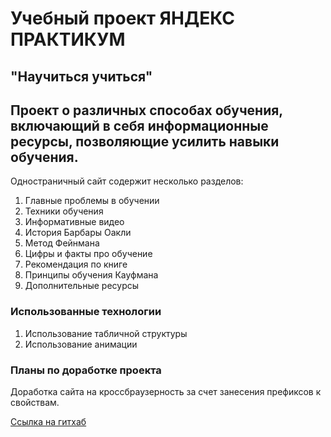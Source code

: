 # Учебный проект **ЯНДЕКС ПРАКТИКУМ** 
## "Научиться учиться" 
Проект о различных способах обучения, включающий в себя информационные ресурсы, позволяющие усилить навыки обучения.
------
Одностраничный сайт содержит несколько разделов:
1. Главные проблемы в обучении
2. Техники обучения
3. Информативные видео 
4. История Барбары Оакли
5. Метод Фейнмана
6. Цифры и факты про обучение 
7. Рекомендация по книге 
8. Принципы обучения Кауфмана 
9. Дополнительные ресурсы 
### Использованные технологии 
1. Использование табличной структуры 
2. Использование анимации 
### Планы по доработке проекта 
Доработка сайта на кроссбраузерность за счет занесения префиксов к свойствам.

 [Ссылка на гитхаб](https://github.com/Michelle-Jdia/my-project)
